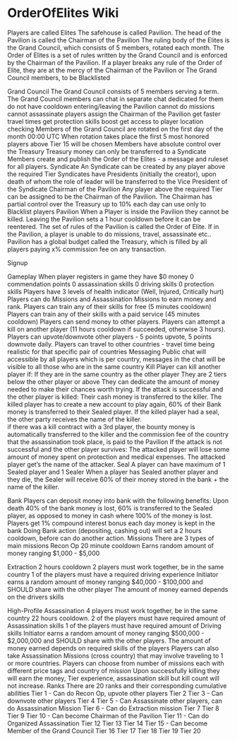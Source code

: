 # OrderOfElites Wiki

Players are called Elites
The safehouse is called Pavilion.
The head of the Pavilion is called the Chairman of the Pavilion
The ruling body of the Elites is the Grand Council, which consists of 5 members, rotated each month.
The Order of Elites is a set of rules written by the Grand Council and is enforced by the Chairman of the Pavilion.
If a player breaks any rule of the Order of Elite, they are at the mercy of the Chairman of the Pavilion or The Grand Council members, to be Blacklisted 

Grand Council
The Grand Council consists of 5 members serving a term.
The Grand Council members
can chat in separate chat dedicated for them
do not have cooldown entering/leaving the Pavilion
cannot do missions
cannot assassinate players
assign the Chairman of the Pavilion
get faster travel times
get protection skills boost
get access to player location checking
Members of the Grand Council are rotated on the first day of the month 00:00 UTC
When rotation takes place the first 5 most honored players above Tier 15 will be chosen
Members have absolute control over the Treasury
Treasury money can only be transferred to a Syndicate
Members create and publish the Order of the Elites - a message and ruleset for all players.
Syndicate
An Syndicate can be created by any player above the required Tier
Syndicates have Presidents (initially the creator), upon death of whom the role of leader will be transferred to the Vice President of the Syndicate
Chairman of the Pavilion
Any player above the required Tier can be assigned to be the Chairman of the Pavilion.
The Chairman has partial control over the Treasury
up to 10% each day
can use only to Blacklist players
Pavilion
When a Player is inside the Pavilion they cannot be killed.
Leaving the Pavilion sets a 1 hour cooldown before it can be reentered.
The set of rules of the Pavilion is called the Order of Elite.
If in the Pavilion, a player is unable to do missions, travel, assassinate etc..
Pavilion has a global budget called the Treasury, which is filled by all players paying x% commission fee on any transaction.


Signup


Gameplay
When player registers in game they have
$0 money
0 commendation points
0 assassination skills
0 driving skills
0 protection skills
Players have 3 levels of health indicator (Well, Injured, Critically hurt)
Players can do Missions and Assassination Missions to earn money and rank.
Players can train any of their skills for free (5 minutes cooldown)
Players can train any of their skills with a paid service (45 minutes cooldown)
Players can send money to other players.
Players can attempt a kill on another player (11 hours cooldown if succeeded, otherwise 3 hours).
Players can upvote/downvote other players - 5 points upvote, 5 points downvote daily.
Players can travel to other countries - travel time being realistic for that specific pair of countries
Messaging
Public chat will accessible by all players which is per country, messages in the chat will be visible to all those who are in the same country
Kill
Player can kill another player if:
If they are in the same country as the other player
They are 2 tiers below the other player or above
They can dedicate the amount of money needed to make their chances worth trying.
If the attack is successful and the other player is killed:
Their cash money is transferred to the killer. 
The killed player has to create a new account to play again, 60% of their Bank money is transferred to their Sealed player. 
If the killed player had a seal, the other party receives the name of the killer.  
if there was a kill contract with a 3rd player, the bounty money is automatically transferred to the killer and the commission fee of the country that the assassination took place, is paid to the Pavilion
If the attack is not successful and the other player survives:
 The attacked player will lose some amount of money spent on protection and medical expenses.
The attacked player get’s the name of the attacker.
Seal
A player can have maximum of 1 Sealed player and 1 Sealer
When a player has Sealed another player and they die, the Sealer will receive 60% of their money stored in the bank + the name of the killer.

Bank
Players can deposit money into bank with the following benefits:
Upon death 40% of the bank money is lost, 60% is transferred to the Sealed player, as opposed to money in cash where 100% of the money is lost.
Players get 1% compound interest bonus each day money is kept in the bank
Doing Bank action (depositing, cashing out) will set a 2 hours cooldown, before can do another action.
Missions
There are 3 types of main missions
Recon Op
20 minute cooldown
Earns random amount of money ranging $1,000 - $5,000

Extraction
2 hours cooldown
2 players must work together, be in the same country
1 of the players must have a required driving experience
Initiator earns a random amount of money ranging $40,000 - $100,000 and SHOULD share with the other player
The amount of money earned depends on the drivers skills

High-Profile Assassination
4 players must work together, be in the same country
22 hours cooldown.
2 of the players must have required amount of Assassination skills
1 of the players must have required amount of Driving skills 
Initiator earns a random amount of money ranging $500,000 - $2,000,000 and SHOULD share with the other players.
The amount of money earned depends on required skills of the players
Players can also take Assassination Missions (cross country) that may involve traveling to 1 or more countries.
Players can choose from number of missions each with different price tags and country of mission
Upon successfully killing they will earn the money, Tier experience, assassination skill but kill count will not increase.
Ranks
There are 20 ranks and their corresponding cumulative abilities 
Tier 1 - Can do Recon Op, upvote other players
Tier 2
Tier 3 - Can downvote other players
Tier 4
Tier 5 - Can Assassinate other players, can do Assassination Mission
Tier 6 - Can do Extraction mission
Tier 7
Tier 8
Tier 9
Tier 10 - Can become Chairman of the Pavilion
Tier 11 - Can do Organized Assassination
Tier 12
Tier 13
Tier 14
Tier 15 - Can become Member of the Grand Council
Tier 16
Tier 17
Tier 18
Tier 19
Tier 20
